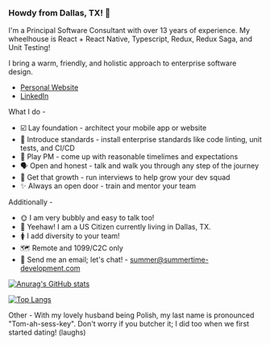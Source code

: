 ### Howdy from Dallas, TX! 👋

I'm a Principal Software Consultant with over 13 years of experience. My wheelhouse is React + React Native, Typescript, Redux, Redux Saga, and Unit Testing! 

I bring a warm, friendly, and holistic approach to enterprise software design. 

* [Personal Website](https://summertime-development.com)
* [LinkedIn](https://www.linkedin.com/in/summertime/)

What I do -

* ☑️ Lay foundation - architect your mobile app or website
* 🔧 Introduce standards - install enterprise standards like code linting, unit tests, and CI/CD
* 📅 Play PM - come up with reasonable timelimes and expectations
* 🗣️ Open and honest - talk and walk you through any step of the journey
* 👔 Get that growth - run interviews to help grow your dev squad 
* ✨ Always an open door - train and mentor your team
 
Additionally -

* 🌞 I am very bubbly and easy to talk too!
* 🤠 Yeehaw! I am a US Citizen currently living in Dallas, TX.
* 🚺 I add diversity to your team!
* 🗺️ Remote and 1099/C2C only
* 🤗 Send me an email; let's chat! - summer@summertime-development.com


[![Anurag's GitHub stats](https://github-readme-stats.vercel.app/api?username=gamesofsummer)](https://github.com/anuraghazra/github-readme-stats)



[![Top Langs](https://github-readme-stats.vercel.app/api/top-langs/?username=GamesOfSummer&layout=compact&theme=radical&langs_count=3&hide=ShaderLab,HTML)](https://github.com/anuraghazra/github-readme-stats)


Other - With my lovely husband being Polish, my last name is pronounced "Tom-ah-sess-key". Don't worry if you butcher it; I did too when we first started dating! (laughs)



<!--
**GamesOfSummer/GamesOfSummer** is a ✨ _special_ ✨ repository because its `README.md` (this file) appears on your GitHub profile.

Here are some ideas to get you started:

- 🔭 I’m currently working on ...
- 🌱 I’m currently learning ...
- 👯 I’m looking to collaborate on ...
- 🤔 I’m looking for help with ...
- 💬 Ask me about ...
- 📫 How to reach me: ...
- 😄 Pronouns: ...
- ⚡ Fun fact: ...
-->
